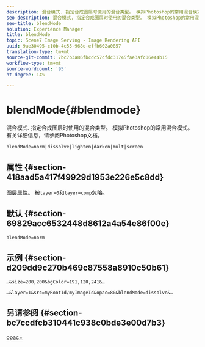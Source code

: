 ```yaml
---
description: 混合模式. 指定合成图层时使用的混合类型。 模拟Photoshop的常用混合模式。 有关详细信息，请参阅Photoshop文档。
seo-description: 混合模式. 指定合成图层时使用的混合类型。 模拟Photoshop的常用混合模式。 有关详细信息，请参阅Photoshop文档。
seo-title: blendMode
solution: Experience Manager
title: blendMode
topic: Scene7 Image Serving - Image Rendering API
uuid: 9ae30495-c10b-4c55-968e-effb602a0857
translation-type: tm+mt
source-git-commit: 7bc7b3a86fbcdc57cfdc31745fae3afc06e44b15
workflow-type: tm+mt
source-wordcount: '95'
ht-degree: 14%

---
```



# blendMode{#blendmode}

混合模式. 指定合成图层时使用的混合类型。 模拟Photoshop的常用混合模式。 有关详细信息，请参阅Photoshop文档。

`blendMode=norm|dissolve|lighten|darken|mult|screen`

## 属性 {#section-418aad5a417f49929d1953e226e5c8dd}

图层属性。 被`layer=0`和`layer=comp`忽略。

## 默认 {#section-69829acc6532448d8612a4a54e86f00e}

`blendMode=norm`

## 示例 {#section-d209dd9c270b469c87558a8910c50b61}

`…&size=200,200&bgColor=191,120,241&…`

`…&layer=1&src=myRootId/myImageId&opac=80&blendMode=dissolve&…`

## 另请参阅 {#section-bc7ccdfcb310441c938c0bde3e00d7b3}

[opac=](../../../../../is-api/http-ref/image-serving-api-ref/c-http-protocol-reference/c-command-reference/r-opac.md#reference-d2269b51aca34599a08d0a46ee5c27e5)
